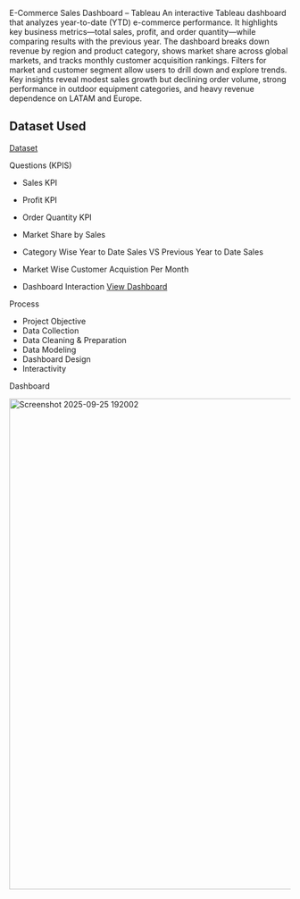 E-Commerce Sales Dashboard – Tableau
An interactive Tableau dashboard that analyzes year-to-date (YTD) e-commerce performance. It highlights key business metrics—total sales, profit, and order quantity—while comparing results with the previous year. The dashboard breaks down revenue by region and product category, shows market share across global markets, and tracks monthly customer acquisition rankings. Filters for market and customer segment allow users to drill down and explore trends. Key insights reveal modest sales growth but declining order volume, strong performance in outdoor equipment categories, and heavy revenue dependence on LATAM and Europe.

## Dataset Used
<a href ="https://drive.google.com/file/d/1VenmPy5rLs50w0k_9qrH_FS20kJ42toW/view">Dataset</a>

Questions (KPIS)
- Sales KPI
- Profit KPI
- Order Quantity KPI
- Market Share by Sales
- Category Wise Year to Date Sales VS Previous Year to Date Sales
- Market Wise Customer Acquistion Per Month

- Dashboard Interaction <a href = "https://public.tableau.com/app/profile/harsh.jethwa6836/viz/ECommerceAnalysis_17588116985990/Dashboard1?publish=yes"> View Dashboard</a>

Process
- Project Objective
- Data Collection
- Data Cleaning & Preparation
- Data Modeling
- Dashboard Design
- Interactivity

Dashboard

<img width="1710" height="879" alt="Screenshot 2025-09-25 192002" src="https://github.com/user-attachments/assets/44e73cb3-18cd-4999-925d-8f401b07b11f" />
